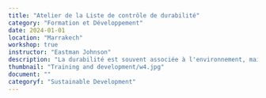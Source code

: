 ```yaml
---
title: "Atelier de la Liste de contrôle de durabilité"
category: "Formation et Développement"
date: 2024-01-01
location: "Marrakech"
workshop: true
instructor: "Eastman Johnson"
description: "La durabilité est souvent associée à l'environnement, mais cet atelier facilite une discussion sur la durabilité au-delà de la durabilité environnementale. Il propose une liste de contrôle que les organisations peuvent utiliser pour s'assurer que les impacts de leurs projets perdurent bien après leur intervention directe. Les participants peuvent évaluer leurs propres projets et trouver des moyens de les améliorer afin de créer un impact plus durable."
thumbnail: "Training and development/w4.jpg"
document: ""
categoryf: "Sustainable Development"
---
```

